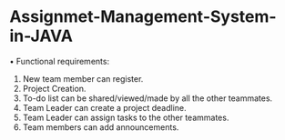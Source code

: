 # Assignmet-Management-System-in-JAVA

•	Functional requirements:

1.	New team member can register. 
2.	Project Creation.
3.	To-do list can be shared/viewed/made by all the other teammates.
4.	Team Leader can create a project deadline.
5.	Team Leader can assign tasks to the other teammates.
6.	Team members can add announcements.

